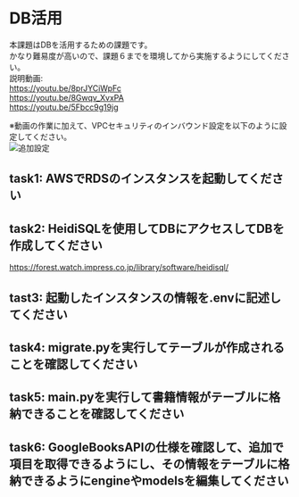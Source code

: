 ﻿# DB活用
本課題はDBを活用するための課題です。<BR>
かなり難易度が高いので、課題６までを環境してから実施するようにしてください。<BR>
説明動画:<BR>
  https://youtu.be/8prJYCiWpFc<BR>
  https://youtu.be/8Gwqv_XvxPA<BR>
  https://youtu.be/5Fbcc9g19jg<BR>
 
※動画の作業に加えて、VPCセキュリティのインバウンド設定を以下のように設定してください。<BR>
![追加設定](https://i.gyazo.com/d38020552941e3f15edeffd010d69e7f.png)

## task1: AWSでRDSのインスタンスを起動してください
## task2: HeidiSQLを使用してDBにアクセスしてDBを作成してください<BR>
https://forest.watch.impress.co.jp/library/software/heidisql/
## tast3: 起動したインスタンスの情報を.envに記述してください
## task4: migrate.pyを実行してテーブルが作成されることを確認してください
## task5: main.pyを実行して書籍情報がテーブルに格納できることを確認してください
## task6: GoogleBooksAPIの仕様を確認して、追加で項目を取得できるようにし、その情報をテーブルに格納できるようにengineやmodelsを編集してください
